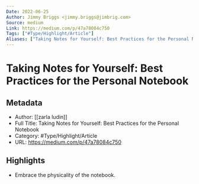 ```yaml
---
Date: 2022-06-25
Author: Jimmy Briggs <jimmy.briggs@jimbrig.com>
Source: medium
Link: https://medium.com/p/47a78084c750
Tags: ["#Type/Highlight/Article"]
Aliases: ["Taking Notes for Yourself: Best Practices for the Personal Notebook", "Taking Notes for Yourself: Best Practices for the Personal Notebook"]
---
```

# Taking Notes for Yourself: Best Practices for the Personal Notebook

## Metadata
- Author: [[zarla ludin]]
- Full Title: Taking Notes for Yourself: Best Practices for the Personal Notebook
- Category: #Type/Highlight/Article
- URL: https://medium.com/p/47a78084c750

## Highlights
- Embrace the physicality of the notebook.
